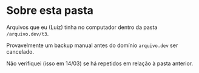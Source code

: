 # Sobre esta pasta

Arquivos que eu (Luiz) tinha no computador dentro da pasta `/arquivo.dev/t3`.

Provavelmente um backup manual antes do domínio `arquivo.dev` ser cancelado.

Não verifiquei (isso em 14/03) se há repetidos em relação à pasta anterior.
